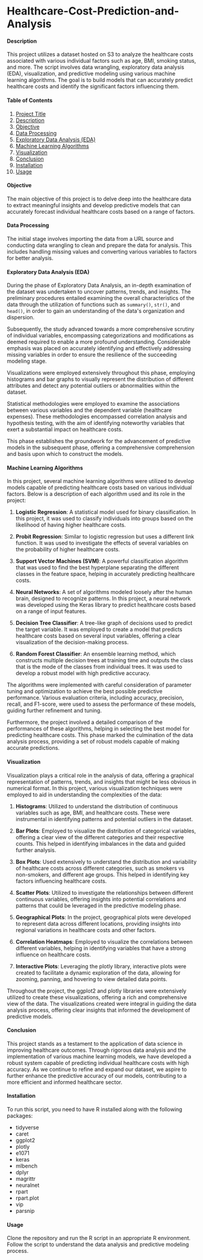 # Healthcare-Cost-Prediction-and-Analysis

#### Description
This project utilizes a dataset hosted on S3 to analyze the healthcare costs associated with various individual factors such as age, BMI, smoking status, and more. The script involves data wrangling, exploratory data analysis (EDA), visualization, and predictive modeling using various machine learning algorithms. The goal is to build models that can accurately predict healthcare costs and identify the significant factors influencing them.

#### Table of Contents
1. [Project Title](#project-title)
2. [Description](#description)
3. [Objective](#objective)
4. [Data Processing](#data-processing)
5. [Exploratory Data Analysis (EDA)](#exploratory-data-analysis-(EDA))
6. [Machine Learning Algorithms](#machine-learning-algorithms)
7. [Visualization](#visualization)
8. [Conclusion](#conclusion)
9. [Installation](#installation)
10. [Usage](#usage)

#### Objective
The main objective of this project is to delve deep into the healthcare data to extract meaningful insights and develop predictive models that can accurately forecast individual healthcare costs based on a range of factors.

#### Data Processing
The initial stage involves importing the data from a URL source and conducting data wrangling to clean and prepare the data for analysis. This includes handling missing values and converting various variables to factors for better analysis.

#### Exploratory Data Analysis (EDA)
During the phase of Exploratory Data Analysis, an in-depth examination of the dataset was undertaken to uncover patterns, trends, and insights. The preliminary procedures entailed examining the overall characteristics of the data through the utilization of functions such as `summary()`, `str()`, and `head()`, in order to gain an understanding of the data's organization and dispersion.

Subsequently, the study advanced towards a more comprehensive scrutiny of individual variables, encompassing categorizations and modifications as deemed required to enable a more profound understanding. Considerable emphasis was placed on accurately identifying and effectively addressing missing variables in order to ensure the resilience of the succeeding modeling stage.

Visualizations were employed extensively throughout this phase, employing histograms and bar graphs to visually represent the distribution of different attributes and detect any potential outliers or abnormalities within the dataset.

Statistical methodologies were employed to examine the associations between various variables and the dependent variable (healthcare expenses). These methodologies encompassed correlation analysis and hypothesis testing, with the aim of identifying noteworthy variables that exert a substantial impact on healthcare costs.

This phase establishes the groundwork for the advancement of predictive models in the subsequent phase, offering a comprehensive comprehension and basis upon which to construct the models.

#### Machine Learning Algorithms
In this project, several machine learning algorithms were utilized to develop models capable of predicting healthcare costs based on various individual factors. Below is a description of each algorithm used and its role in the project:

1. **Logistic Regression**: A statistical model used for binary classification. In this project, it was used to classify individuals into groups based on the likelihood of having higher healthcare costs.

2. **Probit Regression**: Similar to logistic regression but uses a different link function. It was used to investigate the effects of several variables on the probability of higher healthcare costs.

3. **Support Vector Machines (SVM)**: A powerful classification algorithm that was used to find the best hyperplane separating the different classes in the feature space, helping in accurately predicting healthcare costs.

4. **Neural Networks**: A set of algorithms modeled loosely after the human brain, designed to recognize patterns. In this project, a neural network was developed using the Keras library to predict healthcare costs based on a range of input features.

5. **Decision Tree Classifier**: A tree-like graph of decisions used to predict the target variable. It was employed to create a model that predicts healthcare costs based on several input variables, offering a clear visualization of the decision-making process.

6. **Random Forest Classifier**: An ensemble learning method, which constructs multiple decision trees at training time and outputs the class that is the mode of the classes from individual trees. It was used to develop a robust model with high predictive accuracy.

The algorithms were implemented with careful consideration of parameter tuning and optimization to achieve the best possible predictive performance. Various evaluation criteria, including accuracy, precision, recall, and F1-score, were used to assess the performance of these models, guiding further refinement and tuning.

Furthermore, the project involved a detailed comparison of the performances of these algorithms, helping in selecting the best model for predicting healthcare costs. This phase marked the culmination of the data analysis process, providing a set of robust models capable of making accurate predictions.

#### Visualization
Visualization plays a critical role in the analysis of data, offering a graphical representation of patterns, trends, and insights that might be less obvious in numerical format. In this project, various visualization techniques were employed to aid in understanding the complexities of the data:

1. **Histograms**: Utilized to understand the distribution of continuous variables such as age, BMI, and healthcare costs. These were instrumental in identifying patterns and potential outliers in the dataset.

2. **Bar Plots**: Employed to visualize the distribution of categorical variables, offering a clear view of the different categories and their respective counts. This helped in identifying imbalances in the data and guided further analysis.

3. **Box Plots**: Used extensively to understand the distribution and variability of healthcare costs across different categories, such as smokers vs non-smokers, and different age groups. This helped in identifying key factors influencing healthcare costs.

4. **Scatter Plots**: Utilized to investigate the relationships between different continuous variables, offering insights into potential correlations and patterns that could be leveraged in the predictive modeling phase.

5. **Geographical Plots**: In the project, geographical plots were developed to represent data across different locations, providing insights into regional variations in healthcare costs and other factors.

6. **Correlation Heatmaps**: Employed to visualize the correlations between different variables, helping in identifying variables that have a strong influence on healthcare costs.

7. **Interactive Plots**: Leveraging the plotly library, interactive plots were created to facilitate a dynamic exploration of the data, allowing for zooming, panning, and hovering to view detailed data points.

Throughout the project, the ggplot2 and plotly libraries were extensively utilized to create these visualizations, offering a rich and comprehensive view of the data. The visualizations created were integral in guiding the data analysis process, offering clear insights that informed the development of predictive models.

#### Conclusion
This project stands as a testament to the application of data science in improving healthcare outcomes. Through rigorous data analysis and the implementation of various machine learning models, we have developed a robust system capable of predicting individual healthcare costs with high accuracy. As we continue to refine and expand our dataset, we aspire to further enhance the predictive accuracy of our models, contributing to a more efficient and informed healthcare sector.

#### Installation
To run this script, you need to have R installed along with the following packages: 
- tidyverse
- caret
- ggplot2
- plotly
- e1071
- keras
- mlbench
- dplyr
- magrittr
- neuralnet
- rpart
- rpart.plot
- vip
- parsnip

#### Usage
Clone the repository and run the R script in an appropriate R environment. Follow the script to understand the data analysis and predictive modeling process.

